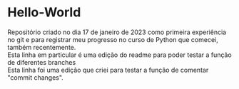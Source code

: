 # Hello-World
Repositório criado no dia 17 de janeiro de 2023 como primeira experiência no git e para registrar meu progresso no curso de Python que comecei, também recentemente.  
Esta linha em particular é uma edição do readme para poder testar a função de diferentes branches  
Esta linha foi uma edição que criei para testar a função de comentar "commit changes".
